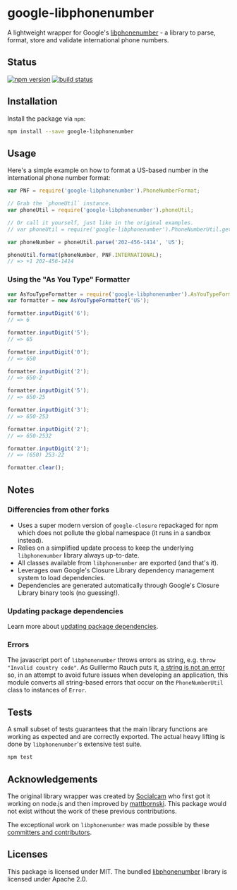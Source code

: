 # google-libphonenumber

A lightweight wrapper for Google's [libphonenumber](https://code.google.com/p/libphonenumber/) - a library to parse, format, store and validate international phone numbers.

## Status

[![npm version][npm-image]][npm-url]
[![build status][travis-image]][travis-url]

## Installation

Install the package via `npm`:

```sh
npm install --save google-libphonenumber
```

## Usage

Here's a simple example on how to format a US-based number in the international phone number format:

```js
var PNF = require('google-libphonenumber').PhoneNumberFormat;

// Grab the `phoneUtil` instance.
var phoneUtil = require('google-libphonenumber').phoneUtil;

// Or call it yourself, just like in the original examples.
// var phoneUtil = require('google-libphonenumber').PhoneNumberUtil.getInstance();

var phoneNumber = phoneUtil.parse('202-456-1414', 'US');

phoneUtil.format(phoneNumber, PNF.INTERNATIONAL);
// => +1 202-456-1414
```

### Using the "As You Type" Formatter

```js
var AsYouTypeFormatter = require('google-libphonenumber').AsYouTypeFormatter;
var formatter = new AsYouTypeFormatter('US');

formatter.inputDigit('6');
// => 6

formatter.inputDigit('5');
// => 65

formatter.inputDigit('0');
// => 650

formatter.inputDigit('2');
// => 650-2

formatter.inputDigit('5');
// => 650-25

formatter.inputDigit('3');
// => 650-253

formatter.inputDigit('2');
// => 650-2532

formatter.inputDigit('2');
// => (650) 253-22

formatter.clear();
```

## Notes

### Differencies from other forks

* Uses a super modern version of `google-closure` repackaged for npm which does not pollute the global namespace (it runs in a sandbox instead).
* Relies on a simplified update process to keep the underlying `libphonenumber` library always up-to-date.
* All classes available from `libphonenumber` are exported (and that's it).
* Leverages own Google's Closure Library dependency management system to load dependencies.
* Dependencies are generated automatically through Google's Closure Library binary tools (no guessing!).

### Updating package dependencies

Learn more about [updating package dependencies](https://github.com/seegno/google-libphonenumber/wiki/Updating-Package-Dependencies).

### Errors

The javascript port of `libphonenumber` throws errors as string, e.g. `throw "Invalid country code"`. As Guillermo Rauch puts it, [a string is not an error](http://www.devthought.com/2011/12/22/a-string-is-not-an-error/) so, in an attempt to avoid future issues when developing an application, this module converts all string-based errors that occur on the `PhoneNumberUtil` class to instances of `Error`.

## Tests

A small subset of tests guarantees that the main library functions are working as expected and are correctly exported. The actual heavy lifting is done by `libphonenumber`'s extensive test suite.

```sh
npm test
```

## Acknowledgements

The original library wrapper was created by [Socialcam](https://github.com/Socialcam/node-libphonenumber) who first got it working on node.js and then improved by [mattbornski](https://github.com/mattbornski/libphonenumber). This package would not exist without the work of these previous contributions.

The exceptional work on `libphonenumber` was made possible by these [committers and contributors](https://github.com/googlei18n/libphonenumber/graphs/contributors).

## Licenses

This package is licensed under MIT. The bundled [libphonenumber](https://github.com/googlei18n/libphonenumber/blob/master/LICENSE) library is licensed under Apache 2.0.

[npm-image]: https://img.shields.io/npm/v/google-libphonenumber.svg?style=flat-square
[npm-url]: https://npmjs.org/package/google-libphonenumber
[travis-image]: https://img.shields.io/travis/seegno/google-libphonenumber.svg?style=flat-square
[travis-url]: https://travis-ci.org/seegno/google-libphonenumber
